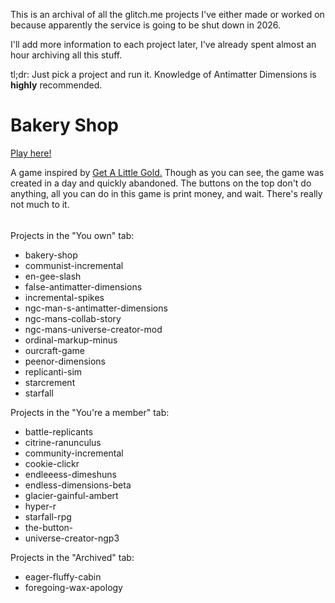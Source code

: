 This is an archival of all the glitch.me projects I've either made or worked on because apparently the service is going to be shut down in 2026.

I'll add more information to each project later, I've already spent almost an hour archiving all this stuff.

tl;dr: Just pick a project and run it. Knowledge of Antimatter Dimensions is **highly** recommended.

# Bakery Shop

[Play here!](https://raw.githack.com/NGCMan/Glitch-Project-Archive/main/Bakery%20Shop/index.html)

A game inspired by [Get A Little Gold.](https://www.kongregate.com/games/jarofed/get-a-little-gold) Though as you can see, the game was created in a day and quickly abandoned. The buttons on the top don't do anything, all you can do in this game is print money, and wait. There's really not much to it.

######
Projects in the "You own" tab:
* bakery-shop
* communist-incremental
* en-gee-slash
* false-antimatter-dimensions
* incremental-spikes
* ngc-man-s-antimatter-dimensions
* ngc-mans-collab-story
* ngc-mans-universe-creator-mod
* ordinal-markup-minus
* ourcraft-game
* peenor-dimensions
* replicanti-sim
* starcrement
* starfall

Projects in the "You're a member" tab:
* battle-replicants
* citrine-ranunculus
* community-incremental
* cookie-clickr
* endleeess-dimeshuns
* endless-dimensions-beta
* glacier-gainful-ambert
* hyper-r
* starfall-rpg
* the-button-
* universe-creator-ngp3

Projects in the "Archived" tab:
* eager-fluffy-cabin
* foregoing-wax-apology
